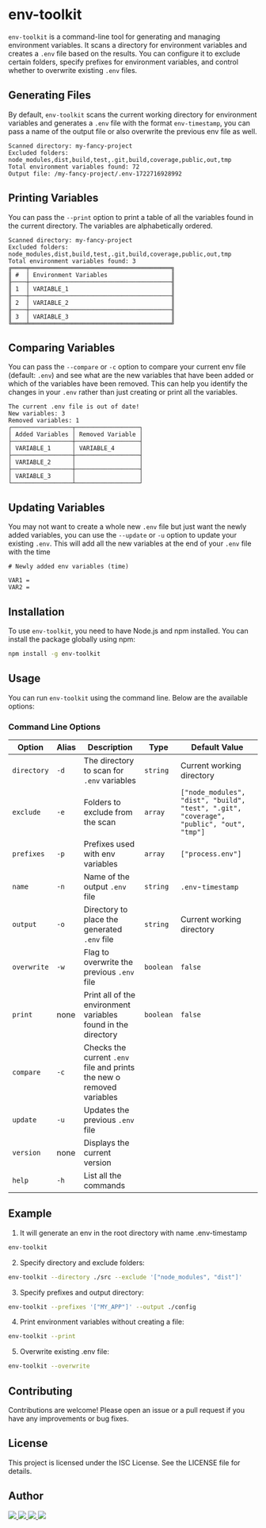 # env-toolkit

`env-toolkit` is a command-line tool for generating and managing environment variables. It scans a directory for environment variables and creates a `.env` file based on the results. You can configure it to exclude certain folders, specify prefixes for environment variables, and control whether to overwrite existing `.env` files.

## Generating Files

By default, `env-toolkit` scans the current working directory for environment variables and generates a `.env` file with the format `env-timestamp`, you can pass a name of the output file or also overwrite the previous env file as well.

```
Scanned directory: my-fancy-project
Excluded folders: node_modules,dist,build,test,.git,build,coverage,public,out,tmp
Total environment variables found: 72
Output file: /my-fancy-project/.env-1722716928992
```

## Printing Variables

You can pass the `--print` option to print a table of all the variables found in the current directory. The variables are alphabetically ordered.

```
Scanned directory: my-fancy-project
Excluded folders: node_modules,dist,build,test,.git,build,coverage,public,out,tmp
Total environment variables found: 3
╔════╤════════════════════════════════════════╗
║ #  │ Environment Variables                  ║
╟────┼────────────────────────────────────────╢
║ 1  │ VARIABLE_1                             ║
╟────┼────────────────────────────────────────╢
║ 2  │ VARIABLE_2                             ║
╟────┼────────────────────────────────────────╢
║ 3  │ VARIABLE_3                             ║
╚════╧════════════════════════════════════════╝
```

## Comparing Variables

You can pass the `--compare` or `-c` option to compare your current env file (default: `.env`) and see what are the new variables that have been added or which of the variables have been removed. This can help you identify the changes in your `.env` rather than just creating or print all the variables.

```
The current .env file is out of date!
New variables: 3
Removed variables: 1
┌─────────────────┬──────────────────┐
│ Added Variables │ Removed Variable │
├─────────────────┼──────────────────┤
│ VARIABLE_1      │ VARIABLE_4       │
├─────────────────┼──────────────────┤
│ VARIABLE_2      │                  │
├─────────────────┼──────────────────┤
│ VARIABLE_3      │                  │
└─────────────────┴──────────────────┘
```

## Updating Variables

You may not want to create a whole new `.env` file but just want the newly added variables, you can use the `--update` or `-u` option to update your existing `.env`. This will add all the new variables at the end of your `.env` file with the time

```
# Newly added env variables (time)

VAR1 =
VAR2 =
```

## Installation

To use `env-toolkit`, you need to have Node.js and npm installed. You can install the package globally using npm:

```bash
npm install -g env-toolkit
```

## Usage

You can run `env-toolkit` using the command line. Below are the available options:

### Command Line Options

| Option      | Alias | Description                                                           | Type      | Default Value                                                                           |
| ----------- | ----- | --------------------------------------------------------------------- | --------- | --------------------------------------------------------------------------------------- |
| `directory` | `-d`  | The directory to scan for `.env` variables                            | `string`  | Current working directory                                                               |
| `exclude`   | `-e`  | Folders to exclude from the scan                                      | `array`   | `["node_modules", "dist", "build", "test", ".git", "coverage", "public", "out", "tmp"]` |
| `prefixes`  | `-p`  | Prefixes used with env variables                                      | `array`   | `["process.env"]`                                                                       |
| `name`      | `-n`  | Name of the output `.env` file                                        | `string`  | `.env`-`timestamp`                                                                      |
| `output`    | `-o`  | Directory to place the generated `.env` file                          | `string`  | Current working directory                                                               |
| `overwrite` | `-w`  | Flag to overwrite the previous `.env` file                            | `boolean` | `false`                                                                                 |
| `print`     | none  | Print all of the environment variables found in the directory         | `boolean` | `false`                                                                                 |
| `compare`   | `-c`  | Checks the current `.env` file and prints the new o removed variables |           |                                                                                         |
| `update`    | `-u`  | Updates the previous `.env` file                                      |           |                                                                                         |
| `version`   | none  | Displays the current version                                          |           |                                                                                         |
| `help`      | `-h`  | List all the commands                                                 |           |                                                                                         |

## Example

1. It will generate an env in the root directory with name .env-timestamp

```bash
env-toolkit
```

2. Specify directory and exclude folders:

```bash
env-toolkit --directory ./src --exclude '["node_modules", "dist"]'
```

3. Specify prefixes and output directory:

```bash
env-toolkit --prefixes '["MY_APP"]' --output ./config
```

4. Print environment variables without creating a file:

```bash
env-toolkit --print
```

5. Overwrite existing .env file:

```bash
env-toolkit --overwrite
```

## Contributing

Contributions are welcome! Please open an issue or a pull request if you have any improvements or bug fixes.

## License

This project is licensed under the ISC License. See the LICENSE file for details.

## Author

<div>
	<a href="mailto:abdulmattee123@gmail.com" target="_blank">
	  <img src="https://img.shields.io/badge/Gmail-%230077B5.svg?style=flat-square&logoColor=white&logo=Gmail&color=red" />
	</a>
	<a href="https://www.linkedin.com/in/abdul-mattee/" target="_blank">
	  <img src="https://img.shields.io/badge/Linkedin-%230077B5.svg?style=flat-square&logo=linkedin" />
	</a>
	<a href="https://stackoverflow.com/users/15460455/abdul-mattee" target="_blank">
	  <img src="https://img.shields.io/badge/Stackoverflow-%230077B5.svg?style=flat-square&logo=stackoverflow&logoColor=white&color=F48024" />
	</a>
  <a href="https://github.com/AbdulMattee" target="_blank" >
    <img src="https://img.shields.io/badge/GitHub-black?logo=github&style=flat-square&label=" />
  </a>
</div>
